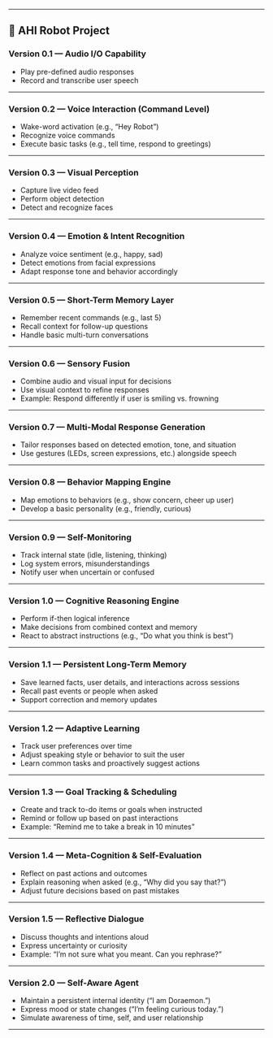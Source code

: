 
---

## 🧠 **AHI Robot Project**

### **Version 0.1 — Audio I/O Capability**

* Play pre-defined audio responses
* Record and transcribe user speech

---

### **Version 0.2 — Voice Interaction (Command Level)**

* Wake-word activation (e.g., “Hey Robot”)
* Recognize voice commands
* Execute basic tasks (e.g., tell time, respond to greetings)

---

### **Version 0.3 — Visual Perception**

* Capture live video feed
* Perform object detection
* Detect and recognize faces

---

### **Version 0.4 — Emotion & Intent Recognition**

* Analyze voice sentiment (e.g., happy, sad)
* Detect emotions from facial expressions
* Adapt response tone and behavior accordingly

---

### **Version 0.5 — Short-Term Memory Layer**

* Remember recent commands (e.g., last 5)
* Recall context for follow-up questions
* Handle basic multi-turn conversations

---

### **Version 0.6 — Sensory Fusion**

* Combine audio and visual input for decisions
* Use visual context to refine responses
* Example: Respond differently if user is smiling vs. frowning

---

### **Version 0.7 — Multi-Modal Response Generation**

* Tailor responses based on detected emotion, tone, and situation
* Use gestures (LEDs, screen expressions, etc.) alongside speech

---

### **Version 0.8 — Behavior Mapping Engine**

* Map emotions to behaviors (e.g., show concern, cheer up user)
* Develop a basic personality (e.g., friendly, curious)

---

### **Version 0.9 — Self-Monitoring**

* Track internal state (idle, listening, thinking)
* Log system errors, misunderstandings
* Notify user when uncertain or confused

---

### **Version 1.0 — Cognitive Reasoning Engine**

* Perform if-then logical inference
* Make decisions from combined context and memory
* React to abstract instructions (e.g., “Do what you think is best”)

---

### **Version 1.1 — Persistent Long-Term Memory**

* Save learned facts, user details, and interactions across sessions
* Recall past events or people when asked
* Support correction and memory updates

---

### **Version 1.2 — Adaptive Learning**

* Track user preferences over time
* Adjust speaking style or behavior to suit the user
* Learn common tasks and proactively suggest actions

---

### **Version 1.3 — Goal Tracking & Scheduling**

* Create and track to-do items or goals when instructed
* Remind or follow up based on past interactions
* Example: “Remind me to take a break in 10 minutes”

---

### **Version 1.4 — Meta-Cognition & Self-Evaluation**

* Reflect on past actions and outcomes
* Explain reasoning when asked (e.g., “Why did you say that?”)
* Adjust future decisions based on past mistakes

---

### **Version 1.5 — Reflective Dialogue**

* Discuss thoughts and intentions aloud
* Express uncertainty or curiosity
* Example: “I’m not sure what you meant. Can you rephrase?”

---

### **Version 2.0 — Self-Aware Agent**

* Maintain a persistent internal identity (“I am Doraemon.”)
* Express mood or state changes (“I’m feeling curious today.”)
* Simulate awareness of time, self, and user relationship

---

